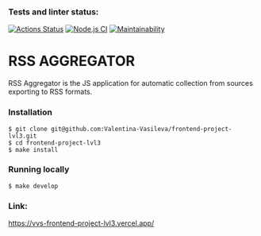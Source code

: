 ### Tests and linter status:
[![Actions Status](https://github.com/Valentina-Vasileva/frontend-project-lvl3/workflows/hexlet-check/badge.svg)](https://github.com/Valentina-Vasileva/frontend-project-lvl3/actions)
[![Node.js CI](https://github.com/Valentina-Vasileva/frontend-project-lvl3/workflows/Node.js%20CI/badge.svg)](https://github.com/Valentina-Vasileva/frontend-project-lvl3/actions)
[![Maintainability](https://api.codeclimate.com/v1/badges/5e9d7b4c7fada87dcb9a/maintainability)](https://codeclimate.com/github/Valentina-Vasileva/frontend-project-lvl3/maintainability)

RSS AGGREGATOR
==============
RSS Aggregator is the JS application for automatic collection from sources exporting to RSS formats.

### Installation

```console
$ git clone git@github.com:Valentina-Vasileva/frontend-project-lvl3.git
$ cd frontend-project-lvl3
$ make install
```

### Running locally

```console
$ make develop
```

### Link:
https://vvs-frontend-project-lvl3.vercel.app/
